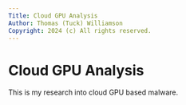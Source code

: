 ```yaml
---
Title: Cloud GPU Analysis
Author: Thomas (Tuck) Williamson
Copyright: 2024 (c) All rights reserved.
---
```


# Cloud GPU Analysis

This is my research into cloud GPU based malware.

